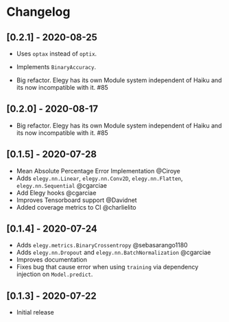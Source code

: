 # Changelog

## [0.2.1] - 2020-08-25
* Uses `optax` instead of `optix`.
* Implements `BinaryAccuracy`.

* Big refactor. Elegy has its own Module system independent of Haiku and its now incompatible with it. #85
## [0.2.0] - 2020-08-17
* Big refactor. Elegy has its own Module system independent of Haiku and its now incompatible with it. #85

## [0.1.5] - 2020-07-28
* Mean Absolute Percentage Error Implementation @Ciroye
* Adds `elegy.nn.Linear`, `elegy.nn.Conv2D`, `elegy.nn.Flatten`, `elegy.nn.Sequential` @cgarciae
* Add Elegy hooks @cgarciae
* Improves Tensorboard support @Davidnet
* Added coverage metrics to CI @charlielito
  
## [0.1.4] - 2020-07-24
* Adds `elegy.metrics.BinaryCrossentropy` @sebasarango1180
* Adds `elegy.nn.Dropout` and `elegy.nn.BatchNormalization` @cgarciae
* Improves documentation
* Fixes bug that cause error when using `training` via dependency injection on `Model.predict`.

## [0.1.3] - 2020-07-22
* Initial release
